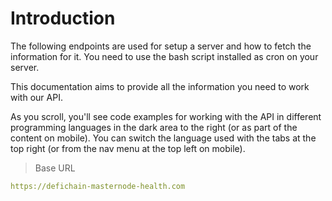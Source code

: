 # Introduction

The following endpoints are used for setup a server and how to fetch the information for it. You need to use the bash script installed as cron on your server.

This documentation aims to provide all the information you need to work with our API.

<aside>As you scroll, you'll see code examples for working with the API in different programming languages in the dark area to the right (or as part of the content on mobile).
You can switch the language used with the tabs at the top right (or from the nav menu at the top left on mobile).</aside>

> Base URL

```yaml
https://defichain-masternode-health.com
```